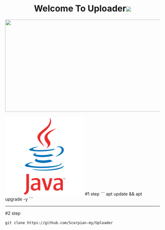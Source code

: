 <h1 align="center">Welcome To Uploader<img src="https://media.giphy.com/media/hvRJCLFzcasrR4ia7z/giphy.gif" width="40"></h1>


<p align="center"><img src="https://media.giphy.com/media/dWesBcTLavkZuG35MI/giphy.gif" width="600" height="300"  /></p>
<img src="https://github.com/devicons/devicon/blob/master/icons/java/java-original-wordmark.svg">
#1 step
```
apt update && apt upgrade -y
```
<hr>

#2 step
```
git clone https://github.com/Scorpian-my/Uploader
```
